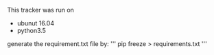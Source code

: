 This tracker was run on
* ubunut 16.04
* python3.5

generate the requirement.txt file by:
'''
pip freeze > requirements.txt
'''
